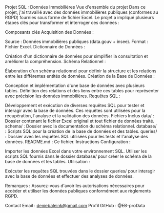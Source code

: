 Projet SQL : Données Immobilières
Vue d'ensemble du projet
Dans ce projet, j'ai travaillé avec des données immobilières publiques (conformes au RGPD) fournies sous forme de fichier Excel. Le projet a impliqué plusieurs étapes clés pour transformer et interroger ces données :

Composants clés
Acquisition des Données :

Source : Données immobilières publiques (data.gouv + insee).
Format : Fichier Excel.
Dictionnaire de Données :

Création d'un dictionnaire de données pour simplifier la consultation et améliorer la compréhension.
Schéma Relationnel :

Élaboration d'un schéma relationnel pour définir la structure et les relations entre les différentes entités de données.
Création de la Base de Données :

Conception et implémentation d'une base de données avec plusieurs tables.
Définition des relations et des liens entre ces tables pour représenter avec précision les données immobilières.
Requêtes SQL :

Développement et exécution de diverses requêtes SQL pour tester et interagir avec la base de données.
Ces requêtes sont utilisées pour la récupération, l'analyse et la validation des données.
Fichiers Inclus
data/ : Dossier contenant le fichier Excel original et tout fichier de données traité.
schema/ : Dossier avec la documentation du schéma relationnel.
database/ : Scripts SQL pour la création de la base de données et des tables.
queries/ : Dossier avec les requêtes SQL utilisées pour les tests et l'analyse des données.
README.md : Ce fichier.
Instructions
Configuration :

Importer les données Excel dans votre environnement SQL.
Utiliser les scripts SQL fournis dans le dossier database/ pour créer le schéma de la base de données et les tables.
Utilisation :

Exécuter les requêtes SQL trouvées dans le dossier queries/ pour interagir avec la base de données et effectuer des analyses de données.

Remarques :
Assurez-vous d'avoir les autorisations nécessaires pour accéder et utiliser les données publiques conformément aux règlements RGPD.

Contact
Email : deniebaleink@gmail.com
Profil GitHub : @EB-proData
